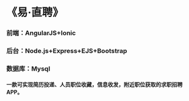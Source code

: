 # 《易·直聘》

### 前端：AngularJS+Ionic
### 后台：Node.js+Express+EJS+Bootstrap
### 数据库：Mysql
#### 一款可实现简历投递、人员职位收藏，信息收发，附近职位获取的求职招聘APP。

